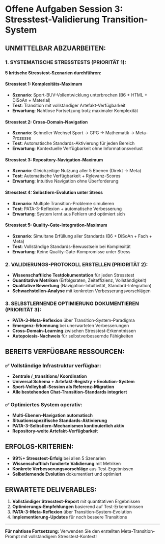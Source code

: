 # Offene Aufgaben Session 3: Stresstest-Validierung Transition-System

## UNMITTELBAR ABZUARBEITEN:

### 1. SYSTEMATISCHE STRESSTESTS (PRIORITÄT 1):
**5 kritische Stresstest-Szenarien durchführen:**

#### Stresstest 1: Komplexitäts-Maximum
- **Szenario**: Sport-BUV-Vollentwicklung unterbrochen (B6 + HTML + DiSoAn + Material)
- **Test**: Transition mit vollständiger Artefakt-Verfügbarkeit
- **Erwartung**: Nahtlose Fortsetzung trotz maximaler Komplexität

#### Stresstest 2: Cross-Domain-Navigation  
- **Szenario**: Schneller Wechsel Sport → GPG → Mathematik → Meta-Prozesse
- **Test**: Automatische Standards-Aktivierung für jeden Bereich
- **Erwartung**: Kontextuelle Verfügbarkeit ohne Informationsverlust

#### Stresstest 3: Repository-Navigation-Maximum
- **Szenario**: Gleichzeitige Nutzung aller 5 Ebenen (Direkt → Meta)
- **Test**: Automatische Verfügbarkeit + Relevanz-Scores
- **Erwartung**: Intuitive Navigation ohne Überforderung

#### Stresstest 4: Selbstlern-Evolution unter Stress
- **Szenario**: Multiple Transition-Probleme simulieren
- **Test**: PATA-3-Reflexion + automatische Verbesserung
- **Erwartung**: System lernt aus Fehlern und optimiert sich

#### Stresstest 5: Quality-Gate-Integration-Maximum
- **Szenario**: Simultane Erfüllung aller Standards (B6 + DiSoAn + Fach + Meta)
- **Test**: Vollständige Standards-Bewusstsein bei Komplexität
- **Erwartung**: Keine Quality-Gate-Kompromisse unter Stress

### 2. VALIDIERUNGS-PROTOKOLL ERSTELLEN (PRIORITÄT 2):
- **Wissenschaftliche Testdokumentation** für jeden Stresstest
- **Quantitative Metriken** (Erfolgsraten, Zeiteffizienz, Vollständigkeit)
- **Qualitative Bewertung** (Navigation-Intuitivität, Standard-Integration)
- **Schwachstellen-Analyse** mit konkreten Verbesserungsvorschlägen

### 3. SELBSTLERNENDE OPTIMIERUNG DOKUMENTIEREN (PRIORITÄT 3):
- **PATA-3-Meta-Reflexion** über Transition-System-Paradigma
- **Emergenz-Erkennung** bei unerwarteten Verbesserungen
- **Cross-Domain-Learning** zwischen Stresstest-Erkenntnissen
- **Autopoiesis-Nachweis** für selbstverbessernde Fähigkeiten

## BEREITS VERFÜGBARE RESSOURCEN:

### ✅ Vollständige Infrastruktur verfügbar:
- **Zentrale /_transitions/ Koordination**
- **Universal Schema + Artefakt-Registry + Evolution-System**
- **Sport-Volleyball-Session als Referenz-Migration**
- **Alle bestehenden Chat-Transition-Standards integriert**

### ✅ Optimiertes System operativ:
- **Multi-Ebenen-Navigation automatisch**
- **Situationsspezifische Standards-Aktivierung**
- **PATA-3-Selbstlern-Mechanismen kontinuierlich aktiv**
- **Repository-weite Artefakt-Verfügbarkeit**

## ERFOLGS-KRITERIEN:
- **99%+ Stresstest-Erfolg** bei allen 5 Szenarien
- **Wissenschaftlich fundierte Validierung** mit Metriken
- **Konkrete Verbesserungsvorschläge** aus Test-Ergebnissen
- **Selbstlernende Evolution** dokumentiert und optimiert

## ERWARTETE DELIVERABLES:
1. **Vollständiger Stresstest-Report** mit quantitativen Ergebnissen
2. **Optimierungs-Empfehlungen** basierend auf Test-Erkenntnissen  
3. **PATA-3-Meta-Reflexion** über Transition-System-Evolution
4. **Implementierung-Updates** für noch bessere Transitions

---
**Für nahtlose Fortsetzung:** Verwenden Sie den erstellten Meta-Transition-Prompt mit vollständigem Stresstest-Kontext!